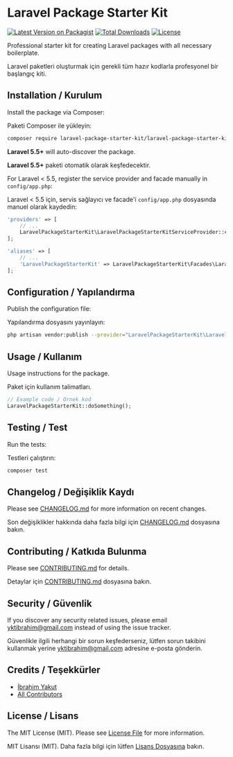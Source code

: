 # Laravel Package Starter Kit

[![Latest Version on Packagist](https://img.shields.io/packagist/v/laravel-package-starter-kit/laravel-package-starter-kit.svg?style=flat-square)](https://packagist.org/packages/laravel-package-starter-kit/laravel-package-starter-kit)
[![Total Downloads](https://img.shields.io/packagist/dt/laravel-package-starter-kit/laravel-package-starter-kit.svg?style=flat-square)](https://packagist.org/packages/laravel-package-starter-kit/laravel-package-starter-kit)
[![License](https://img.shields.io/packagist/l/laravel-package-starter-kit/laravel-package-starter-kit.svg?style=flat-square)](https://packagist.org/packages/laravel-package-starter-kit/laravel-package-starter-kit)

Professional starter kit for creating Laravel packages with all necessary boilerplate.

Laravel paketleri oluşturmak için gerekli tüm hazır kodlarla profesyonel bir başlangıç kiti.

## Installation / Kurulum

Install the package via Composer:

Paketi Composer ile yükleyin:

```bash
composer require laravel-package-starter-kit/laravel-package-starter-kit
```

**Laravel 5.5+** will auto-discover the package.

**Laravel 5.5+** paketi otomatik olarak keşfedecektir.

For Laravel < 5.5, register the service provider and facade manually in `config/app.php`:

Laravel < 5.5 için, servis sağlayıcı ve facade'i `config/app.php` dosyasında manuel olarak kaydedin:

```php
'providers' => [
    // ...
    LaravelPackageStarterKit\LaravelPackageStarterKitServiceProvider::class,
];

'aliases' => [
    // ...
    'LaravelPackageStarterKit' => LaravelPackageStarterKit\Facades\LaravelPackageStarterKit::class,
];
```

## Configuration / Yapılandırma

Publish the configuration file:

Yapılandırma dosyasını yayınlayın:

```bash
php artisan vendor:publish --provider="LaravelPackageStarterKit\LaravelPackageStarterKitServiceProvider" --tag="config"
```

## Usage / Kullanım

Usage instructions for the package.

Paket için kullanım talimatları.

```php
// Example code / Örnek kod
LaravelPackageStarterKit::doSomething();
```

## Testing / Test

Run the tests:

Testleri çalıştırın:

```bash
composer test
```

## Changelog / Değişiklik Kaydı

Please see [CHANGELOG.md](CHANGELOG.md) for more information on recent changes.

Son değişiklikler hakkında daha fazla bilgi için [CHANGELOG.md](CHANGELOG.md) dosyasına bakın.

## Contributing / Katkıda Bulunma

Please see [CONTRIBUTING.md](CONTRIBUTING.md) for details.

Detaylar için [CONTRIBUTING.md](CONTRIBUTING.md) dosyasına bakın.

## Security / Güvenlik

If you discover any security related issues, please email [yktibrahim@gmail.com](mailto:yktibrahim@gmail.com) instead of using the issue tracker.

Güvenlikle ilgili herhangi bir sorun keşfederseniz, lütfen sorun takibini kullanmak yerine [yktibrahim@gmail.com](mailto:yktibrahim@gmail.com) adresine e-posta gönderin.

## Credits / Teşekkürler

- [İbrahim Yakut](https://github.com/yktibrahim)
- [All Contributors](../../contributors)

## License / Lisans

The MIT License (MIT). Please see [License File](LICENSE) for more information.

MIT Lisansı (MIT). Daha fazla bilgi için lütfen [Lisans Dosyasına](LICENSE) bakın. 